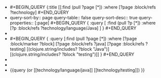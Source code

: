 - #+BEGIN_QUERY
  {:title
   [[:find (pull ?page [*]) 
     :where 
     [?page :block/refs ?technology]
  #+END_QUERY
- query-sort-by:: page
  query-table:: false
  query-sort-desc:: true
  query-properties:: [:page]
  #+BEGIN_QUERY
  {
  	:query [
  		:find (pull ?p [*]) 
  		:where 
              [?p :block/refs ?technology/language/Java]
  	]
  }
  #+END_QUERY
-
- #+BEGIN_QUERY
  {
   :query [:find (pull ?page [*])
   :where
   [?page :block/marker ?block]
   [?page :block/refs ?java]
   [?page :block/refs ?testing]
   [(clojure.string/includes? ?block "Java")]
   [(clojure.string/includes? ?block "testing")]]
  }
  #+END_QUERY
-
-
- {{query (or [[technology/language/java]] [[technology/testing]]) }}